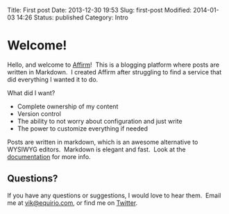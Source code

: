 Title: First post
Date: 2013-12-30 19:53
Slug: first-post
Modified: 2014-01-03 14:26
Status: published
Category: Intro

# Welcome!

Hello, and welcome to [Affirm](http://www.affirm.io)!  This is a blogging platform where posts are written in Markdown.  I created Affirm after struggling to find a service that did everything I wanted it to do.

What did I want?

* Complete ownership of my content
* Version control
* The ability to not worry about configuration and just write
* The power to customize everything if needed

Posts are written in markdown, which is an awesome alternative to WYSIWYG editors.  Markdown is elegant and fast.  Look at the [documentation](http://daringfireball.net/projects/markdown/syntax) for more info.

## Questions?

If you have any questions or suggestions, I would love to hear them.  Email me at vik@equirio.com, or find me on [Twitter](https://twitter.com/VikParuchuri).


